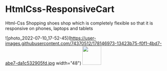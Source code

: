 # HtmlCss-ResponsiveCart
Html-Css Shopping shoes shop which is completely flexible so that it is responsive on phones, laptops and tablets

![photo_2022-07-10_17-52-45](https://user-images.githubusercontent.com/74370512/178146973-13423b75-f0f1-4bd7-abe7-da1c532905fd.jpg width="48")
<img src="[http://url/image.png](https://user-images.githubusercontent.com/74370512/178146973-13423b75-f0f1-4bd7-abe7-da1c532905fd.jpg)" style=" width:60px ; height:60px "  >

